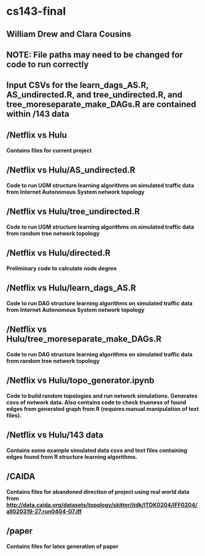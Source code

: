 # cs143-final
## William Drew and Clara Cousins

## NOTE: File paths may need to be changed for code to run correctly
## Input CSVs for the learn_dags_AS.R, AS_undirected.R, and tree_undirected.R, and tree_moreseparate_make_DAGs.R are contained within /143 data

## /Netflix vs Hulu
#### Contains files for current project

## /Netflix vs Hulu/AS_undirected.R
#### Code to run UGM structure learning algorithms on simulated traffic data from Internet Autonomous System network topology

## /Netflix vs Hulu/tree_undirected.R
#### Code to run UGM structure learning algorithms on simulated traffic data from random tree network topology

## /Netflix vs Hulu/directed.R
#### Preliminary code to calculate node degree

## /Netflix vs Hulu/learn_dags_AS.R
#### Code to run DAG structure learning algorithms on simulated traffic data from Internet Autonomous System network topology

## /Netflix vs Hulu/tree_moreseparate_make_DAGs.R
#### Code to run DAG structure learning algorithms on simulated traffic data from random tree network topology

## /Netflix vs Hulu/topo_generator.ipynb
#### Code to build random topologies and run network simulations. Generates csvs of network data. Also contains code to check trueness of found edges from generated graph from R (requires manual manipulation of text files).

## /Netflix vs Hulu/143 data
#### Contains some example simulated data csvs and text files containing edges found from R structure learning algorithms.

## /CAIDA
#### Contains files for abandoned direction of project using real world data from http://data.caida.org/datasets/topology/skitter/itdk/ITDK0204/IFF0204/all020319-27.run0404-07.iff

## /paper
#### Contains files for latex generation of paper


